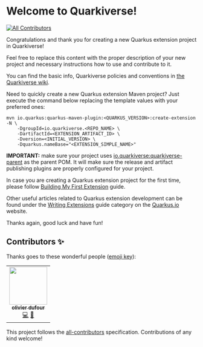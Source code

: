# Welcome to Quarkiverse!
<!-- ALL-CONTRIBUTORS-BADGE:START - Do not remove or modify this section -->
[![All Contributors](https://img.shields.io/badge/all_contributors-1-orange.svg?style=flat-square)](#contributors-)
<!-- ALL-CONTRIBUTORS-BADGE:END -->

Congratulations and thank you for creating a new Quarkus extension project in Quarkiverse!

Feel free to replace this content with the proper description of your new project and necessary instructions how to use and contribute to it.

You can find the basic info, Quarkiverse policies and conventions in [the Quarkiverse wiki](https://github.com/quarkiverse/quarkiverse/wiki).

Need to quickly create a new Quarkus extension Maven project? Just execute the command below replacing the template values with your preferred ones:
```
mvn io.quarkus:quarkus-maven-plugin:<QUARKUS_VERSION>:create-extension -N \
    -DgroupId=io.quarkiverse.<REPO_NAME> \ 
    -DartifactId=<EXTENSION_ARTIFACT_ID> \  
    -Dversion=<INITIAL_VERSION> \ 
    -Dquarkus.nameBase="<EXTENSION_SIMPLE_NAME>"
```
**IMPORTANT:** make sure your project uses [io.quarkiverse:quarkiverse-parent](https://github.com/quarkiverse/quarkiverse-parent) as the parent POM. It will make sure the release and artifact publishing plugins are properly configured for your project.

In case you are creating a Quarkus extension project for the first time, please follow [Building My First Extension](https://quarkus.io/guides/building-my-first-extension) guide.

Other useful articles related to Quarkus extension development can be found under the [Writing Extensions](https://quarkus.io/guides/#writing-extensions) guide category on the [Quarkus.io](http://quarkus.io) website.

Thanks again, good luck and have fun!

## Contributors ✨

Thanks goes to these wonderful people ([emoji key](https://allcontributors.org/docs/en/emoji-key)):

<!-- ALL-CONTRIBUTORS-LIST:START - Do not remove or modify this section -->
<!-- prettier-ignore-start -->
<!-- markdownlint-disable -->
<table>
  <tr>
    <td align="center"><a href="https://github.com/dufoli"><img src="https://avatars0.githubusercontent.com/u/202057?v=4" width="100px;" alt=""/><br /><sub><b>olivier dufour</b></sub></a><br /><a href="https://github.com/quarkiverse/quarkiverse-jna/commits?author=dufoli" title="Code">💻</a> <a href="#maintenance-dufoli" title="Maintenance">🚧</a></td>
  </tr>
</table>

<!-- markdownlint-enable -->
<!-- prettier-ignore-end -->
<!-- ALL-CONTRIBUTORS-LIST:END -->

This project follows the [all-contributors](https://github.com/all-contributors/all-contributors) specification. Contributions of any kind welcome!